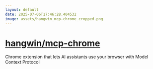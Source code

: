 ```yaml
---
layout: default
date: 2025-07-06T17:46:28.404532
image: assets/hangwin_mcp-chrome_cropped.png
---
```


# [hangwin/mcp-chrome](https://github.com/hangwin/mcp-chrome)

Chrome extension that lets AI assistants use your browser with Model Context Protocol
